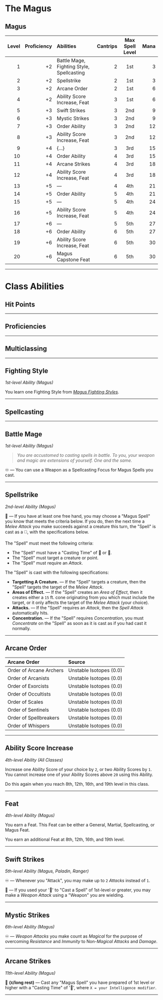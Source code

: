 # The Magus

## Magus

| Level | Proficiency | Abilities                                 | Cantrips | Max Spell Level | Mana |
|------:|------------:|:------------------------------------------|---------:|:---------------:|-----:|
|     1 |          +2 | Battle Mage, Fighting Style, Spellcasting |        2 |       1st       |    3 |
|     2 |          +2 | Spellstrike                               |        2 |       1st       |    3 |
|     3 |          +2 | Arcane Order                              |        2 |       1st       |    6 |
|     4 |          +2 | Ability Score Increase, Feat              |        3 |       1st       |    6 |
|     5 |          +3 | Swift Strikes                             |        3 |       2nd       |    9 |
|     6 |          +3 | Mystic Strikes                            |        3 |       2nd       |    9 |
|     7 |          +3 | Order Ability                             |        3 |       2nd       |   12 |
|     8 |          +3 | Ability Score Increase, Feat              |        3 |       2nd       |   12 |
|     9 |          +4 | {...}                                     |        3 |       3rd       |   15 |
|    10 |          +4 | Order Ability                             |        4 |       3rd       |   15 |
|    11 |          +4 | Arcane Strikes                            |        4 |       3rd       |   18 |
|    12 |          +4 | Ability Score Increase, Feat              |        4 |       3rd       |   18 |
|    13 |          +5 | —                                         |        4 |       4th       |   21 |
|    14 |          +5 | Order Ability                             |        5 |       4th       |   21 |
|    15 |          +5 | —                                         |        5 |       4th       |   24 |
|    16 |          +5 | Ability Score Increase, Feat              |        5 |       4th       |   24 |
|    17 |          +6 | —                                         |        5 |       5th       |   27 |
|    18 |          +6 | Order Ability                             |        6 |       5th       |   27 |
|    19 |          +6 | Ability Score Increase, Feat              |        6 |       5th       |   30 |
|    20 |          +6 | Magus Capstone Feat                       |        6 |       5th       |   30 |

---

# Class Abilities

## Hit Points

---

## Proficiencies

---

## Multiclassing

---

## Fighting Style
*1st-level Ability (Magus)*  

You learn one Fighting Style from [*Magus Fighting Styles*][MF].

---

## Spellcasting

---

## Battle Mage
*1st-level Ability (Magus)*  

> *You are accustomed to casting spells in battle. To you, your weapon and magic are extensions of yourself. One and the same.*

♾️ — You can use a Weapon as a Spellcasting Focus for Magus Spells you cast.

---

## Spellstrike
*2nd-level Ability (Magus)*  

🔷 — If you have at least one free hand, you may choose a "Magus Spell" you know that meets the criteria below. If you do, then the next time a *Melee Attack* you make succeeds against a creature this turn, the "Spell" is cast as a ◻️, with the specifications below.

The "Spell" must meet the following criteria:
* The "Spell" must have a "Casting Time" of 🔷 or 🔷.
* The "Spell" must target a creature or point.
* The "Spell" must require an *Attack*.

The "Spell" is cast with the following specifications:
* **Targetting A Creature.** — If the "Spell" targets a creature, then the "Spell" targets the target of the *Melee Attack*.
* **Areas of Effect.** — If the "Spell" creates an *Area of Effect*, then it creates either a `15` ft. cone originating from you which must include the target, or it only affects the target of the *Melee Attack* (your choice).
* **Attacks.** — If the "Spell" requires an *Attack*, then the *Spell Attack* automatically hits.
* **Concentration.** — If the "Spell" requires *Concentration*, you must *Concentrate* on the "Spell" as soon as it is cast as if you had cast it normally.

---

## Arcane Order

| Arcane Order            | Source                  |
|:------------------------|:------------------------|
| Order of Arcane Archers | Unstable Isotopes (0.0) |
| Order of Arcanists      | Unstable Isotopes (0.0) |
| Order of Exorcists      | Unstable Isotopes (0.0) |
| Order of Occultists     | Unstable Isotopes (0.0) |
| Order of Scales         | Unstable Isotopes (0.0) |
| Order of Sentinels      | Unstable Isotopes (0.0) |
| Order of Spellbreakers  | Unstable Isotopes (0.0) |
| Order of Whispers       | Unstable Isotopes (0.0) |

---

## Ability Score Increase
*4th-level Ability (All Classes)*  

Increase one Ability Score of your choice by `2`, or two Ability Scores by `1`. You cannot increase one of your Ability Scores above `20` using this Ability.

Do this again when you reach 8th, 12th, 16th, and 19th level in this class.

---

## Feat
*4th-level Ability (Magus)*  

You earn a Feat. This Feat can be either a General, Martial, Spellcasting, or Magus Feat.

You earn an additional Feat at 8th, 12th, 16th, and 19th level.

---

## Swift Strikes
*5th-level Ability (Magus, Paladin, Ranger)*  

♾️ — Whenever you "Attack", you may make up to `2` *Attacks* instead of `1`.

🔷 — If you used your '🔷' to "Cast a Spell" of 1st-level or greater, you may make a *Weapon Attack* using a "Weapon" you are wielding.

---

## Mystic Strikes
*6th-level Ability (Magus)*  

♾️ — *Weapon Attacks* you make count as *Magical* for the purpose of overcoming *Resistance* and *Immunity* to Non-*Magical* *Attacks* and *Damage*.

---

## Arcane Strikes
*11th-level Ability (Magus)*  

🔺 **(`X`/long rest)** — Cast any "Magus Spell" you have prepared of 1st level or higher with a "Casting Time" of '🔷', where `X = your Intelligence modifier`.

---

[MF]: ./Magus%20Fighting%20Styles.md
